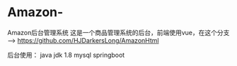 # Amazon-
Amazon后台管理系统
这是一个商品管理系统的后台，前端使用vue，在这个分支
-->    https://github.com/HJDarkersLong/AmazonHtml

后台使用：
java
jdk 1.8
mysql
springboot


